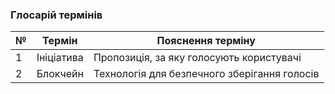 ### Глосарій термінів

| № | Термін | Пояснення терміну |
|---|--------|-------------------|
| 1 | Ініціатива | Пропозиція, за яку голосують користувачі |
| 2 | Блокчейн | Технологія для безпечного зберігання голосів |